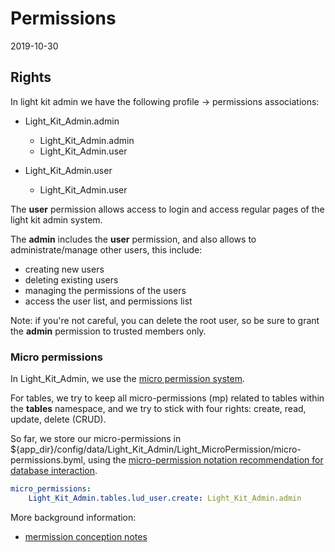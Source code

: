 Permissions
==============
2019-10-30


Rights
---------


In light kit admin we have the following profile -> permissions associations:


- Light_Kit_Admin.admin
    - Light_Kit_Admin.admin
    - Light_Kit_Admin.user      
    
- Light_Kit_Admin.user      
    - Light_Kit_Admin.user      


The **user** permission allows access to login and access regular pages of the light kit admin system.

The **admin** includes the **user** permission, and also allows to administrate/manage other users, this include: 

- creating new users
- deleting existing users
- managing the permissions of the users 
- access the user list, and permissions list


Note: if you're not careful, you can delete the root user, so be sure to grant the **admin** permission
to trusted members only.


### Micro permissions

In Light_Kit_Admin, we use the [micro permission system](https://github.com/lingtalfi/Light_MicroPermission).


For tables, we try to keep all micro-permissions (mp) related to tables within the **tables** namespace,
and we try to stick with four rights: create, read, update, delete (CRUD).

So far, we store our micro-permissions in ${app_dir}/config/data/Light_Kit_Admin/Light_MicroPermission/micro-permissions.byml,
using the [micro-permission notation recommendation for database interaction](https://github.com/lingtalfi/Light_MicroPermission/blob/master/doc/pages/recommended-micropermission-notation.md#database-interaction).

```yaml
micro_permissions:
    Light_Kit_Admin.tables.lud_user.create: Light_Kit_Admin.admin


```

 





More background information: 
- [mermission conception notes](https://github.com/lingtalfi/Light_User/blob/master/doc/pages/permission-conception-notes.md)




